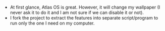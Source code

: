 - At first glance, Atlas OS is great. However, it will change my wallpaper (I never ask it to do it and I am not sure if we can disable it or not).
- I fork the project to extract the features into separate script/program to run only the one I need on my computer.
